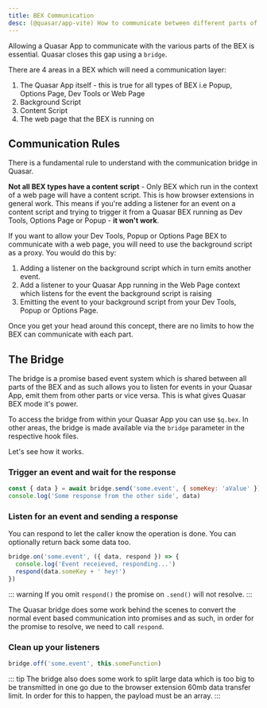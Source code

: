 ```yaml
---
title: BEX Communication
desc: (@quasar/app-vite) How to communicate between different parts of your Browser Extension (BEX) in Quasar.
---
```

Allowing a Quasar App to communicate with the various parts of the BEX is essential. Quasar closes this gap using a `bridge`.

There are 4 areas in a BEX which will need a communication layer:

1. The Quasar App itself - this is true for all types of BEX i.e Popup, Options Page, Dev Tools or Web Page
2. Background Script
3. Content Script
4. The web page that the BEX is running on

## Communication Rules

There is a fundamental rule to understand with the communication bridge in Quasar.

**Not all BEX types have a content script** - Only BEX which run in the context of a web page will have a content script. This is how browser extensions in general work. This means if you're adding a listener for an event on a content script and trying to trigger it from a Quasar BEX running as Dev Tools, Options Page or Popup - **it won't work**.

If you want to allow your Dev Tools, Popup or Options Page BEX to communicate with a web page, you will need to use the background script as a proxy. You would do this by:

1. Adding a listener on the background script which in turn emits another event.
2. Add a listener to your Quasar App running in the Web Page context which listens for the event the background script is
raising
2. Emitting the event to your background script from your Dev Tools, Popup or Options Page.

Once you get your head around this concept, there are no limits to how the BEX can communicate with each part.

## The Bridge

The bridge is a promise based event system which is shared between all parts of the BEX and as such allows you to listen for events in your Quasar App, emit them from other parts or vice versa. This is what gives Quasar BEX mode it's power.

To access the bridge from within your Quasar App you can use `$q.bex`. In other areas, the bridge is made available via the `bridge` parameter in the respective hook files.

Let's see how it works.

### Trigger an event and wait for the response

```js
const { data } = await bridge.send('some.event', { someKey: 'aValue' })
console.log('Some response from the other side', data)
```

### Listen for an event and sending a response

You can respond to let the caller know the operation is done. You can optionally return back some data too.

```js
bridge.on('some.event', ({ data, respond }) => {
  console.log('Event receieved, responding...')
  respond(data.someKey + ' hey!')
})
```

::: warning
If you omit `respond()` the promise on `.send()` will not resolve.
:::

The Quasar bridge does some work behind the scenes to convert the normal event based communication into promises and as such, in order for the promise to resolve, we need to call `respond`.

### Clean up your listeners

```js
bridge.off('some.event', this.someFunction)
```

::: tip
The bridge also does some work to split large data which is too big to be transmitted in one go due to the browser extension 60mb data transfer limit. In order for this to happen, the payload must be an array.
:::
